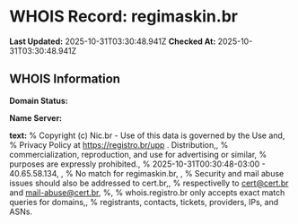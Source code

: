 # WHOIS Record: regimaskin.br

**Last Updated:** 2025-10-31T03:30:48.941Z
**Checked At:** 2025-10-31T03:30:48.941Z

## WHOIS Information

**Domain Status:** 

**Name Server:** 

**text:** % Copyright (c) Nic.br - Use of this data is governed by the Use and, % Privacy Policy at https://registro.br/upp . Distribution,, % commercialization, reproduction, and use for advertising or similar, % purposes are expressly prohibited., % 2025-10-31T00:30:48-03:00 - 40.65.58.134, , % No match for regimaskin.br, , % Security and mail abuse issues should also be addressed to cert.br,, % respectivelly to cert@cert.br and mail-abuse@cert.br, %, % whois.registro.br only accepts exact match queries for domains,, % registrants, contacts, tickets, providers, IPs, and ASNs.

